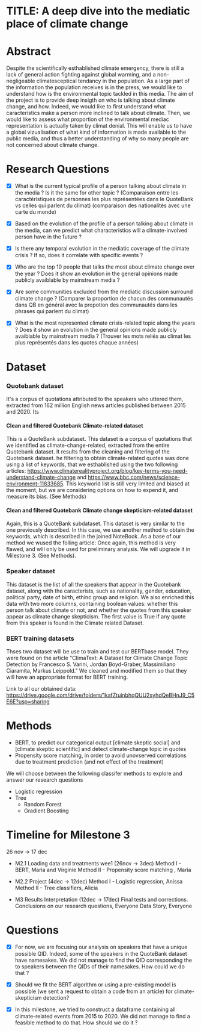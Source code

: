 # TITLE: A deep dive into the mediatic place of climate change

# Abstract 

Despite the scientifically esthablished climate emergency, there is still a lack of general action fighting against global warming, and a non-negligeable climatesceptical tendancy in the population. As a large part of the information the population receives is in the press, we would like to understand how is the environmental topic tackled in this media. The aim of the project is to provide deep insigth on who is talking about climate change, and how. Indeed, we would like to first understand what caracteristics make a person more inclined to talk about climate. Then, we would like to assess what proportion of the environmental mediac representation is actually taken by climat denial. This will enable us to have a global vizualisation of what kind of information is made available to the public media, and thus a better understanding of why so many people are not concerned about climate change.  


# Research Questions

 - [x] What is the current typical profile of a person talking about climate in the media ? Is it the same for other topic ? (Comparaison entre les caractéristiques de personnes les plus représentées dans le QuoteBank vs celles qui parlent du climat) (comparaison des nationalités avec une carte du monde) 
 
 - [x] Based on the evolution of the profile of a person talking about climate in the media, can we predict what characteristics will a climate-involved person have in the future ? 
 
 - [x] Is there any temporal evolution in the mediatic coverage of the climate crisis ? If so, does it correlate with specific events ? 
 
 - [x] Who are the top 10 people that talks the most about climate change over the year ? Does it show an evolution in the general opinions made publicly avaiblable by mainstream media ? 
 
 - [x] Are some communities excluded from the mediatic discussion surround climate change ? (Comparer la proportion de chacun des communautés dans QB en général avec la propotion des communautés dans les phrases qui parlent du climat)
 
 - [x] What is the most represented climate crisis-related topic along the years ? Does it show an evolution in the general opinions made publicly avaiblable by mainstream media ? (Trouver les mots reliés au climat les plus représentés dans les quotes chaque années)

 
# Dataset 

### Quotebank dataset 
It's a corpus of  quotations attributed to the speakers who uttered them, extracted from 162 million English news articles published between 2015 and 2020. Its

#### Clean and filtered Quotebank Climate-related dataset
This is a QuoteBank subdataset.
This dataset is a corpus of quotations that we identified as climate-change-related, extracted from the entire Quotebank dataset. It results from the cleaning and filtering of the Quotebank dataset. he filtering to obtain climate-related quotes was done using a list of keywords, that we esthablished using the two following articles: https://www.climaterealityproject.org/blog/key-terms-you-need-understand-climate-change and https://www.bbc.com/news/science-environment-11833685. This keyworld list is still very limited and biased at the moment, but we are considering options on how to expend it, and measure its bias. (See Methods)

#### Clean and filtered Quotebank Climate change skepticism-related dataset
Again, this is a QuoteBank subdataset. 
This dataset is very similar to the one previously described. In this case, we use another method to obtain the keywords, which is described in the joined NoteBook. As a base of our method we wused the folling article:  Once again, this method is very flawed, and will only be used for preliminary analysis. We will upgrade it in Milestone 3. (See Methods). 

### Speaker dataset
This dataset is the list of all the speakers that appear in the Quotebank dataset, along with the caracterists, such as nationality, gender, education, political party, date of birth, ethinc group and religion. We also enriched this data with two more columns, containing boolean values: whether this person talk about climate or not, and whether the quotes from this speaker appear as climate change skepticism. The first value is True if any quote from this speker is found in the Climate related Dataset.

### BERT training datasets
Thses two dataset will be use to train and test our BERTbase model. They were found on the article "ClimaText: A Dataset for Climate Change Topic Detection by Francesco S. Varini, Jordan Boyd-Graber, Massimiliano Ciaramita, Markus Leippold." We cleaned and modified them so that they will have an appropriate format for BERT training. 

Link to all our obtained data: https://drive.google.com/drive/folders/1kafZtuinbhqQUU2syhdQeBHnJ9_C5E6E?usp=sharing

# Methods

- BERT, to predict our categorical output [climate skeptic social] and [climate skeptic scientific] and detect climate-change topic in quotes
- Propensity score matching, in order to avoid unovserved correlations due to treatment prediction (and not effect of the treatment)

We will choose between the following classifer methods to explore and answer our research questions

- Logistic regression
- Tree 
    - Random Forest 
    - Gradient Boosting

# Timeline for Milestone 3
26 nov -> 17 dec

- M2.1 Loading data and treatments wee1 (26nov -> 3dec)
Method I - BERT, Maria and Virginie 
Method II - Propensity score matching , Maria 

- M2.2 Project (4dec -> 12dec)
Method I - Logistic regression, Anissa 
Method II - Tree classifiers, Alicia 

- M3 Results Interpretation (12dec -> 17dec)
Final tests and corrections. Conclusions on our research questions, Everyone
Data Story, Everyone

# Questions
- [x] For now, we are focusing our analysis on speakers that have a unique possible QID. Indeed, some of the speakers in the QuoteBank dataset have namesakes. We did not manage to find the QID corresponding the to speakers between the QIDs of their namesakes. How could we do that ? 

- [x] Should we fit the BERT algorithm or using a pre-existing model is possible (we sent a request to obtain a code from an article) for climate-skepticism detection?

- [x] In this milestone, we tried to construct a dataframe containing all climate-related events from 2015 to 2020. We did not manage to find a feasible method to do that. How should we do it ? 


